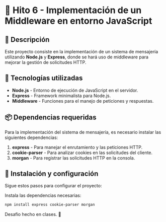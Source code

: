 # 📌 Hito 6 - Implementación de un Middleware en entorno JavaScript

## 📖 Descripción
Este proyecto consiste en la implementación de un sistema de mensajería utilizando **Node.js** y **Express**, donde se hará uso de middleware para mejorar la gestión de solicitudes HTTP.

## 🚀 Tecnologías utilizadas
- **Node.js** - Entorno de ejecución de JavaScript en el servidor.
- **Express** - Framework minimalista para Node.js.
- **Middleware** - Funciones para el manejo de peticiones y respuestas.

## 📦 Dependencias requeridas
Para la implementación del sistema de mensajería, es necesario instalar las siguientes dependencias:

1. **express** - Para manejar el enrutamiento y las peticiones HTTP.
2. **cookie-parser** - Para analizar cookies en las solicitudes del cliente.
3. **morgan** - Para registrar las solicitudes HTTP en la consola.

## 🔧 Instalación y configuración
Sigue estos pasos para configurar el proyecto:

  Instala las dependencias necesarias:
   ```sh
   npm install express cookie-parser morgan
   ```

Desafio hecho en clases. 🚀